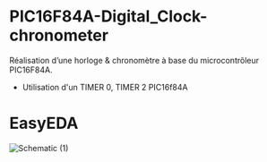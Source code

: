 # PIC16F84A-Digital_Clock-chronometer
Réalisation d’une horloge &amp; chronomètre à base du microcontrôleur PIC16F84A.
- Utilisation d'un TIMER 0, TIMER 2 PIC16f84A
# EasyEDA
![Schematic (1)](https://github.com/Abdelkodouss-ELFATAOUY/PIC16F84A-Digital_Clock-chronometer/assets/142337040/a8507c8d-a6d9-4094-a0fc-098fb721dca9)

